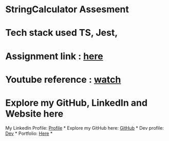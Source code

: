 # StringCalculator Assesment

# Tech stack used TS, Jest,

# Assignment link : [here](https://blog.incubyte.co/blog/tdd-assessment/)

# Youtube reference : [watch](https://www.youtube.com/watch?v=qkblc5WRn-U)


# Explore my GitHub, LinkedIn and Website here

My LinkedIn Profile: [Profile](https://www.linkedin.com/in/tufail-shah619/) *
Explore my GitHub here: [GitHub](https://github.com/ShahTufail) *
Dev profile: [Dev](https://dev.to/tufail) *
Portfolio: [Here](https://tufail.tech/) *
